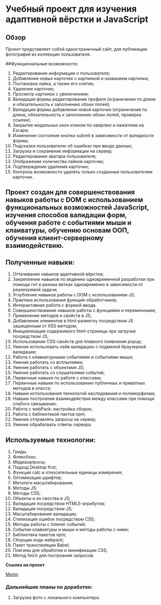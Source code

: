 # Учебный проект для изучения адаптивной вёрстки и JavaScript

## Обзор

Проект представляет собой одностраничный сайт, для публикации фотографий из коллекции
пользователя. 

##Функциональные возможности:
1. Редактирование информации о пользователе;
2. Добавление новых карточек с картинкой и названием картинки;
3. Постановка лайка, а также его снятие;
4. Удаление карточек;
5. Просмотр картинок с увеличением;
6. Валидация формы редактирования профиля (ограничения по длине и обязательность к заполнению обоих полей);
7. Валидация формы добавления новой карточки (ограничения по длине,  обязательность к заполнению обоих полей, проверка ссылки);
8. Закрытие модальных окон кликом по оверлею и нажатием на Escape;
9. Изменение состояние кнопки submit в зависимости от валидности формы;
10. Подсказки пользователю об ошибках при вводе данных;
11. Загрузка и сохранение информации на сервер;
12. Редактирование аватара пользователя;
13. Отображение количества лайков карточек;
14. Подтверждение удаления карточки;
15. Контроль возможности удалять только созданные пользователем карточки.

## Проект создан для совершенствования навыков работы с DOM с использованием функциональных возможностей JavaScript, изучения способов валидации форм, обучения работе с событиями мыши и клаиватуры, обучению основам ООП, обучения клиент-серверному взаимодействию. 

## Полученные навыки:
1. Оттачивание навыков адаптивной вёрстки;
2. Закрепление навыков по ведению одновременной разработки при помощи гит в разных ветках одновременно в зависимости от реализуемой задачи;
3. Углубление навыков работы с DOM с использованием JS;
4. Практика использования функций-обработчиков;
5. Интерактивная работа с формой ввода.
6. Совершенствование навыков работы с функциями и переменными;
7. Применение методов и свойств в JS;
8. Добавление элементов в html-разметку посредством JS зашищенным от XSS методом;
9. Инициализация содержимого html-страницы при загрузке посредством JS;
10. Использование CSS-свойств для плавного появления popup;
11. Умение использовать лайв валидацию с подменой браузерной валидации;
12. Работа с клавиатурными событиями и событиями мыши;
13. Умение работать со всплытиями;
14. Умение работать с объектами JS;
15. Умение работать со слушателями событий;
16. Первичные навыки по работе с классами;
17. Первичные навыки по использованию публичных и приватных методов в классе;
18. Навыки использования технологий наследования и полиморфизма;
19. Навыки построения взаимодействия между классами при помощи слабого связывания;
20. Работа с webPack: настройка сборок;
21. Работа с библиотекой пактов npm;
22. Умение отправлять запросы на сервер;
23. Уменик обрабатвать ответы сервера.

## Используемые технологии:
1. Гриды.
2. Флексбокс.
3. Медиазапросы;
4. Подход Desktop first;
5. Функция calc и относительные единицы измерения;
6. Оптимизация шрифтов;
7. Метатеги масштабирования;
8. Методы JS;
9. Методы CSS;
10. Объекты и их своства в JS;
11. Валидация посредством HTML5-атрибутов;
12. Валидация посредством JS;
13. Масштабирование валидации;
14. Стилизация ошибок посредством CSS;
15. Методы работы с listener событий;
16. События клавиатуры и мыши и методы работы с ними;
17. Библиотека пакетов npm;
18. Сборщик кода webpack;
19. Пакет транспиляции Babel;
20. Плагины для обработки и минификации CSS;
21. Метод fetch для построения запросов.

**Ссылка на проект**

[Mesto](https://blaydasik.github.io/mesto/)

### Дальнейшие планы по доработке:
1.  Загрузка фото с локального компьютера.